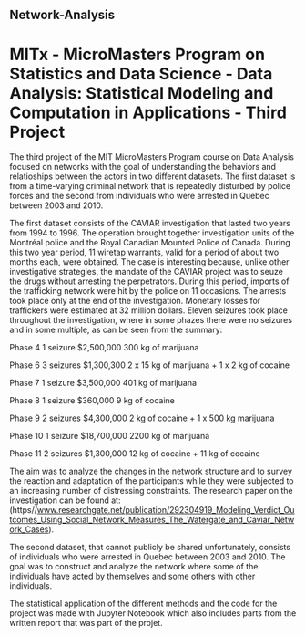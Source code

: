 ## Network-Analysis

# MITx - MicroMasters Program on Statistics and Data Science - Data Analysis: Statistical Modeling and Computation in Applications - Third Project

The third project of the MIT MicroMasters Program course on Data Analysis focused on networks with the goal of understanding the behaviors and relatioships between the actors in two different datasets. The first dataset is from a time-varying criminal network that is repeatedly disturbed by police forces and the second from individuals who were arrested in Quebec between 2003 and 2010.

The first dataset consists of the CAVIAR investigation that lasted two years from 1994 to 1996. The operation brought together investigation units of the Montréal police and the Royal Canadian Mounted Police of Canada. During this two year period, 11 wiretap warrants, valid for a period of about two months each, were obtained. The case is interesting because, unlike other investigative strategies, the mandate of the CAVIAR project was to seuze the drugs without arresting the perpetrators. During this period, imports of the trafficking network were hit by the police on 11 occasions. The arrests took place only at the end of the investigation. Monetary losses for traffickers were estimated at 32 million dollars. Eleven seizures took place throughout the investigation, where in some phazes there were no seizures and in some multiple, as can be seen from the summary:

  Phase 4     1 seizure       $2,500,000      300 kg of marijuana
  
  Phase 6     3 seizures      $1,300,300      2 x 15 kg of marijuana + 1 x 2 kg of cocaine
  
  Phase 7     1 seizure       $3,500,000      401 kg of marijuana
  
  Phase 8     1 seizure       $360,000        9 kg of cocaine
  
  Phase 9     2 seizures      $4,300,000      2 kg of cocaine + 1 x 500 kg marijuana
  
  Phase 10    1 seizure       $18,700,000     2200 kg of marijuana
  
  Phase 11    2 seizures      $1,300,000      12 kg of cocaine + 11 kg of cocaine
  
The aim was to analyze the changes in the network structure and to survey the reaction and adaptation of the participants while they were subjected to an increasing number of distressing constraints. The research paper on the investigation can be found at: (https//www.researchgate.net/publication/292304919_Modeling_Verdict_Outcomes_Using_Social_Network_Measures_The_Watergate_and_Caviar_Network_Cases).
  
The second dataset, that cannot publicly be shared unfortunately, consists of individuals who were arrested in Quebec between 2003 and 2010. The goal was to construct and analyze the network where some of the individuals have acted by themselves and some others with other individuals. 
  
The statistical application of the different methods and the code for the project was made with Jupyter Notebook which also includes parts from the written report that was part of the projet.



